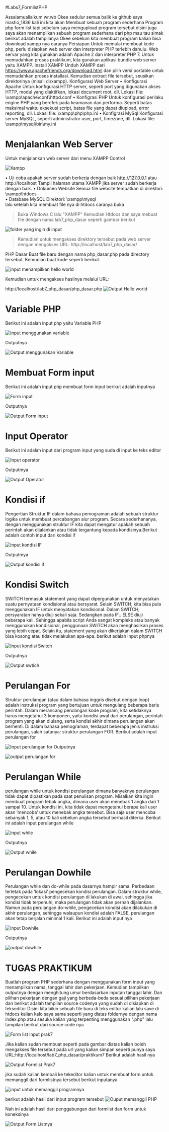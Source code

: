 #Labs7_FormlistPHP

Assalamuallaikum wr.wb Okee sedulur semua balik ke github saya mastio_1836 kali ini kita akan Membuat sebuah program sederhana Program php form list tapi sebelum saya mengupload program tersebut disini juga saya akan menampilkan sebuah program sederhana dari php mau tau simak berikut adalah tampilanya 
Okee sebelum kita membuat program kalian bisa download xampp nya caranya
Persiapan
Untuk memulai membuat kode php, perlu disiapkan web server dan interpreter PHP
terlebih dahulu. Web servar yang kita gunakan adalah Apache 2 dan interpreter PHP 7.
Untuk memudahkan proses praktikum, kita gunakan aplikasi bundle web server yaitu
XAMPP.
Install XAMPP
Unduh XAMPP dari https://www.apachefriends.org/download.html dan pilih versi
portable untuk memudahkan proses installasi. Kemudian extract file tersebut, seusikan
direktorinya (misal: d:\xampp). 
Konfigurasi Web Server
• Konfigurasi Apache
Untuk konfigurasi HTTP server, seperti port yang digunakan akses HTTP, modul
yang diaktifkan, lokasi document root, dll.
Lokasi file: \xampp\apache\conf\httpd.conf
• Konfigrasi PHP
Untuk konfigurasi perilaku engine PHP yang berefek pada keamanan dan performa.
Seperti batas maksimal waktu eksekusi script, batas file yang dapat diupload, error
reporting, dll.
Lokasi file: \xampp\php\php.ini
• Konfigrasi MySql
Konfigurasi server MySQL, seperti administrator user, port, timezone, dll.
Lokasi file: \xampp\mysql\bin\my.ini
# Menjalankan Web Server
Untuk menjalankan web server dari menu XAMPP Control

![Xampp](https://user-images.githubusercontent.com/56244106/117775802-0e857380-b265-11eb-8801-696c6540e433.JPG)

• Uji coba apakah server sudah berkerja dengan baik
http://127.0.0.1 atau http://localhost
Tampil halaman utama XAMPP jika server sudah berkerja dengan baik.
• Dokumen Website
Semua file website tempatkan di direktori: \xampp\htdocs\
• Database MySQL
Direktori: \xampp\mysql\
lalu setelah kita membuat file nya di htdocs caranya buka
> Buka Windows C
> lalu "XAMPP"
> Kemudian Htdocs dan saya mebuat file dengan nama lab7_php_dasar seperti gambar berikut
> 
![folder yang ingin di input](https://user-images.githubusercontent.com/56244106/117776569-eba78f00-b265-11eb-856f-26b49596b36b.JPG)

> Kemudian untuk mengakses direktory tersebut pada web server dengan mengakses URL:
http://localhost/lab7_php_dasar/

PHP Dasar
Buat file baru dengan nama php_dasar.php pada directory tersebut. Kemudian buat
kode seperti berikut.

![input menampilkan hello world](https://user-images.githubusercontent.com/56244106/117778403-c9167580-b267-11eb-98f6-82928f7cacd7.JPG)

Kemudian untuk mengakses hasilnya melalui URL:

http://localhost/lab7_php_dasar/php_dasar.php
![Output Hello world](https://user-images.githubusercontent.com/56244106/117778059-7046dd00-b267-11eb-9db6-b5a25d3e05b0.JPG)

# Variable PHP
Berikut ini  adalah input php yaitu Variable PHP

![input menggunakan variable](https://user-images.githubusercontent.com/56244106/117778545-f400c980-b267-11eb-890a-4baff39cec6f.JPG)

Outputnya

![Output menggunakan Variable](https://user-images.githubusercontent.com/56244106/117778736-26aac200-b268-11eb-95f3-5fc63ce2f236.JPG)

# Membuat Form input
Berikut ini adalah input php membuat form input berikut adalah inputnya

![Form input](https://user-images.githubusercontent.com/56244106/117780041-71790980-b269-11eb-8370-20faae6a8e6b.JPG)

Outputnya

![Output Form input](https://user-images.githubusercontent.com/56244106/117780193-9bcac700-b269-11eb-8dfe-19d1a1a28975.JPG)

# Input Operator
Berikut ini adalah input dari program input yang suda di input ke teks editor

![Input operator](https://user-images.githubusercontent.com/56244106/117780924-4a6f0780-b26a-11eb-8fb3-5bfeb3913caa.JPG)

Outputmya

![Output Operator](https://user-images.githubusercontent.com/56244106/117781013-5fe43180-b26a-11eb-9469-5c6b710be278.JPG)

# Kondisi if
Pengertian Struktur IF dalam bahasa pemograman adalah sebuah struktur logika untuk membuat percabangan alur program. Secara sederhananya, dengan menggunakan struktur IF kita dapat mengatur apakah sebuah perintah akan dijalankan atau tidak tergantung kepada kondisinya.Berikut adalah contoh input dari kondisi if

![input kondisi IF](https://user-images.githubusercontent.com/56244106/117782729-1ac0ff00-b26c-11eb-9b3a-8dcb070a37e1.JPG)

Outputmya

![Output kondisi if](https://user-images.githubusercontent.com/56244106/117782800-2c0a0b80-b26c-11eb-92fb-2d582379afe4.JPG)

# Kondisi Switch
SWITCH termasuk statement yang dapat dipergunakan untuk menyatakan suatu pernyataan kondisional atau bersyarat. Selain SWITCH, kita bisa pula menggunakan IF untuk menyatakan kondisional.
Dalam SWITCH, persyaratan hanya diuji sekali saja. Sedangkan pada IF.. ELSE diuji beberapa kali. Sehingga apabila script Anda sangat kompleks atau banyak menggunakan kondisional, penggunaan SWITCH akan menghasilkan proses yang lebih cepat.
Selain itu, statement yang akan dikerjakan dalam SWITCH bisa kosong atau tidak melakukan apa-apa. 
berikut adalah input phpnya

![Input kondisi Switch](https://user-images.githubusercontent.com/56244106/117786558-d6376280-b26f-11eb-9f87-2146d94ec656.JPG)

Outputnya

![Output swtich](https://user-images.githubusercontent.com/56244106/117786604-e2232480-b26f-11eb-99d6-fcc9f5a2be88.JPG)

# Perulangan For
Struktur perulangan (atau dalam bahasa inggris disebut dengan loop) adalah instruksi program yang bertujuan untuk mengulang beberapa baris perintah. Dalam merancang perulangan kode program, kita setidaknya harus mengetahui 3 komponen, yaitu kondisi awal dari perulangan, perintah program yang akan diulang, serta kondisi akhir dimana perulangan akan berhenti.
Di dalam bahasa pemograman, terdapat beberapa jenis instruksi perulangan, salah satunya: struktur perulangan FOR.
Berikut adalah input perulangan for

![Input perulangan for](https://user-images.githubusercontent.com/56244106/117791351-6bd4f100-b274-11eb-8902-56e4ad41da46.JPG)
Outputnya

![output perulangan for](https://user-images.githubusercontent.com/56244106/117786917-2f9f9180-b270-11eb-888b-b586b6e4e4e3.JPG)

# Perulangan While
perulangan while untuk kondisi perulangan dimana banyaknya perulangan tidak dapat dipastikan pada saat penulisan program.
Misalkan kita ingin membuat program tebak angka, dimana user akan menebak 1 angka dari 1 sampai 10. Untuk kondisi ini, kita tidak dapat mengetahui berapa kali user akan ’mencoba’ untuk menebak angka tersebut. Bisa saja user mencoba sebanyak 1, 5, atau 10 kali sebelum angka tersebut berhasil diterka.
Berikut ini adalah input perulangan while

![input while](https://user-images.githubusercontent.com/56244106/117787208-7097a600-b270-11eb-8839-e66e1ed413c8.JPG)

Outputnya

![Output while](https://user-images.githubusercontent.com/56244106/117787246-7b523b00-b270-11eb-8790-9f1d0232928f.JPG)

# Perulangan Dowhile
Perulangan while dan do-while pada dasarnya hampir sama. Perbedaan terletak pada ’lokasi’ pengecekan kondisi perulangan.
Dalam struktur while, pengecekan untuk kondisi perulangan di lakukan di awal, sehingga jika kondisi tidak terpenuhi, maka perulangan tidak akan pernah dijalankan.
Namun pada perulangan do-while, pengecekan kondisi akan dilakukan di akhir perulangan, sehingga walaupun kondisi adalah FALSE, perulangan akan tetap berjalan minimal 1 kali.
Berikut ini adalah input nya

![input Dowhile](https://user-images.githubusercontent.com/56244106/117787711-e8fe6700-b270-11eb-8d95-cccdda6be1ae.JPG)

Outputnya

![output dowhile](https://user-images.githubusercontent.com/56244106/117787867-0e8b7080-b271-11eb-9f72-a19aef8b2466.JPG)


# TUGAS PRAKTIKUM 
Buatlah program PHP sederhana dengan menggunakan form input yang menampilkan nama, tanggal lahir dan pekerjaan. Kemudian tampilkan outputnya dengan menghitung umur berdasarkan inputan tanggal lahir. Dan pilihan pekerjaan dengan gaji yang berbeda-beda sesuai pilihan pekerjaan dan berikut adalah tampilan source codenya yang sudah di disiapkan di tekseditor
Disini kita bikin sebuah file baru di teks editor kalian lalu save di htdocs kalian kalo saya sama seperti yang diatas foldernya dengan nama index.php atau sesuka kalian yang terpenting menggunakan ".php"
lalu tampilan berikut dari source code nya

![Form list input prak7](https://user-images.githubusercontent.com/56244106/117789107-316a5480-b272-11eb-93b9-8b2d716dcc24.JPG)

Jika kalian sudah membuat seperti pada gambar diatas kalian boleh mengakses file tersebut pada url yang kalian simpan seperti punya saya URL:http://localhost/lab7_php_dasar/praktikum7 Berikut adalah hasil nya

![Output Formlist Prak7](https://user-images.githubusercontent.com/56244106/117789993-1cda8c00-b273-11eb-8ddc-a6e2efbe5c86.JPG)

jika sudah kalian kembali ke tekeditor kalian untuk membuat form untuk memanggil dari formlistnya tersebut berikut inputanya

![input untuk memanggil programnya](https://user-images.githubusercontent.com/56244106/117790127-3ed40e80-b273-11eb-940b-00891a1dc79c.JPG)

berikut adalah hasil dari input program tersebut
![Ouput memanggil PHP](https://user-images.githubusercontent.com/56244106/117790249-5f03cd80-b273-11eb-9fc8-224d2cf53c1a.JPG)

Nah ini adalah hasil dari penggabungan dari formlist dan form untuk koneksinya

![Output Form Listnya](https://user-images.githubusercontent.com/56244106/117790392-8064b980-b273-11eb-9c78-e350e44321a1.JPG)
